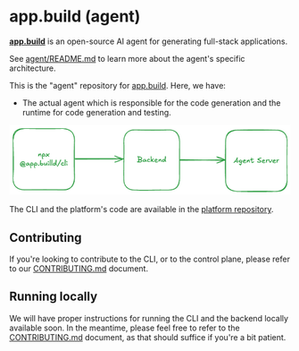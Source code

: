 # app.build (agent)

[**app.build**](https://app.build) is an open-source AI agent for generating full-stack applications.

See [agent/README.md](agent/README.md) to learn more about the agent's specific architecture.

This is the "agent" repository for [app.build](https://app.build). Here, we have:

- The actual agent which is responsible for the code generation and the runtime for code generation and testing.

![Architecture of CLI->platform->agent](./readme-docs/architecture_diagram.png)

The CLI and the platform's code are available in the [platform repository](https://github.com/appdotbuild/platform).

## Contributing

If you're looking to contribute to the CLI, or to the control plane, please refer to our [CONTRIBUTING.md](./CONTRIBUTING.md) document.

## Running locally

We will have proper instructions for running the CLI and the backend locally available soon. In the meantime, please feel free to refer to the [CONTRIBUTING.md](./CONTRIBUTING.md) document, as that should suffice if you're a bit patient.
